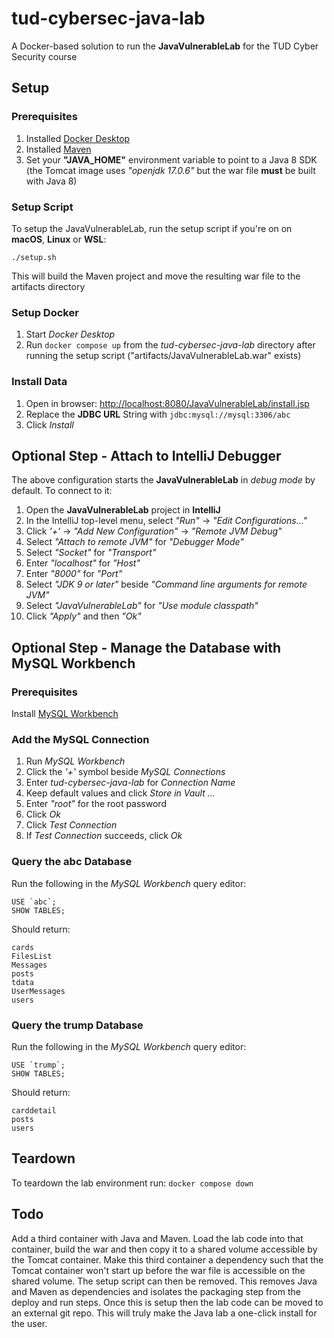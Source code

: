# tud-cybersec-java-lab
A Docker-based solution to run the __JavaVulnerableLab__ for the TUD Cyber Security course

## Setup
### Prerequisites
1. Installed [Docker Desktop](https://www.docker.com/products/docker-desktop/)
2. Installed [Maven](https://maven.apache.org/)
3. Set your __"JAVA_HOME"__ environment variable to point to a Java 8 SDK (the Tomcat image uses _"openjdk 17.0.6"_ but the war file __must__ be built with Java 8)

### Setup Script
To setup the JavaVulnerableLab, run the setup script if you're on on __macOS__, __Linux__ or __WSL__:

```./setup.sh```

This will build the Maven project and move the resulting war file to the artifacts directory

### Setup Docker
1. Start _Docker Desktop_
2. Run `docker compose up` from the _tud-cybersec-java-lab_ directory after running the setup script ("artifacts/JavaVulnerableLab.war" exists)

### Install Data
1. Open in browser: [http://localhost:8080/JavaVulnerableLab/install.jsp](http://localhost:8080/JavaVulnerableLab/install.jsp)
2. Replace the __JDBC URL__ String with `jdbc:mysql://mysql:3306/abc`
3. Click _Install_

## Optional Step - Attach to IntelliJ Debugger
The above configuration starts the __JavaVulnerableLab__ in _debug mode_ by default. To connect to it:
1. Open the __JavaVulnerableLab__ project in __IntelliJ__
2. In the IntelliJ top-level menu, select _"Run"_ -> _"Edit Configurations..."_
3. Click _'+'_ -> _"Add New Configuration"_ -> _"Remote JVM Debug"_
4. Select _"Attach to remote JVM"_ for _"Debugger Mode"_
5. Select _"Socket"_ for _"Transport"_
6. Enter _"localhost"_ for _"Host"_
7. Enter _"8000"_ for _"Port"_
8. Select _"JDK 9 or later"_ beside _"Command line arguments for remote JVM"_
9. Select _"JavaVulnerableLab"_ for _"Use module classpath"_
10. Click _"Apply"_ and then _"Ok"_

## Optional Step - Manage the Database with MySQL Workbench
### Prerequisites
Install [MySQL Workbench](https://www.mysql.com/products/workbench/)

### Add the MySQL Connection
1. Run _MySQL Workbench_
2. Click the _'+'_ symbol beside _MySQL Connections_
3. Enter _tud-cybersec-java-lab_ for _Connection Name_ 
4. Keep default values and click _Store in Vault ..._
5. Enter _"root"_ for the root password
6. Click _Ok_
7. Click _Test Connection_
8. If _Test Connection_ succeeds, click _Ok_

### Query the abc Database
Run the following in the _MySQL Workbench_ query editor:
```
USE `abc`;
SHOW TABLES;
```

Should return:
```
cards
FilesList
Messages
posts
tdata
UserMessages
users
```

### Query the trump Database
Run the following in the _MySQL Workbench_ query editor:
```
USE `trump`;
SHOW TABLES;
```

Should return:
```
carddetail
posts
users
```

## Teardown
To teardown the lab environment run: `docker compose down`

## Todo
Add a third container with Java and Maven. Load the lab code into that container, build the war and then copy it to a shared volume accessible by the Tomcat container. Make this third container a dependency such that the Tomcat container won't start up before the war file is accessible on the shared volume. The setup script can then be removed. This removes Java and Maven as dependencies and isolates the packaging step from the deploy and run steps. Once this is setup then the lab code can be moved to an external git repo. This will truly make the Java lab a one-click install for the user.
